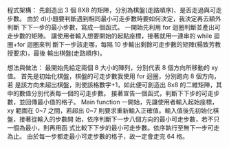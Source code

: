 程式架構：
先創造出 3 個 8X8 的矩陣，分別為棋盤(走路順序)、是否走過與可走步數。
由於 d)小題要判斷遇到相同最小可走步數時要如何決定，我決定再去額外判斷
下下一步的最小步數，寫成一個函式。
一開始先利用 for 迴圈判斷並產出可走步數的矩陣。
讓使用者輸入想要開始的起點座標，接著就用一連串的 while 迴圈+for 迴圈來判
斷下一步該走哪，每隔 10 步輸出剩餘可走步數的矩陣(楊致芳教授要求)，最後
輸出棋盤(走路順序)。

想法與做法：
最開始先給定兩個 8 大小的陣列，分別代表 8 個方向所移動的 xy 值。
首先是初始化棋盤，棋盤的可走步數我使用 for 迴圈，分別跑向 8 個方向，若
是該方向未超出棋盤，則使該格數字+1，如此便可創造出 8x8 的二維矩陣，其
中的數值分別代表每一個的可走步數。
接著宣告一個函式，判斷下下步的可走步數，並回傳最小值的格子。
Main function 一開始，先讓使用者輸入起始座標，xy 範圍在 0~7 之間，若超出
0~7 則要求重新輸入正確值。輸入值後先初始化棋盤，接著從輸入的步數開
始，依序判斷下一步八個方向的最小可走步數，若不只一個為最小，則再用函
式比較下下步的最小可走步數。依序執行至無下一步可走為止。
由於每一步都走最小可走步數的格子，故一定會走完 64 格。
